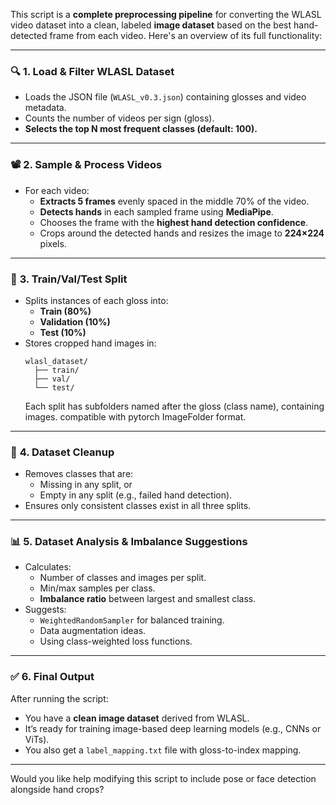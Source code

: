 This script is a **complete preprocessing pipeline** for converting the WLASL video dataset into a clean, labeled **image dataset** based on the best hand-detected frame from each video. Here's an overview of its full functionality:

---

### 🔍 **1. Load & Filter WLASL Dataset**
- Loads the JSON file (`WLASL_v0.3.json`) containing glosses and video metadata.
- Counts the number of videos per sign (gloss).
- **Selects the top N most frequent classes (default: 100).**

---

### 📽 **2. Sample & Process Videos**
- For each video:
  - **Extracts 5 frames** evenly spaced in the middle 70% of the video.
  - **Detects hands** in each sampled frame using **MediaPipe**.
  - Chooses the frame with the **highest hand detection confidence**.
  - Crops around the detected hands and resizes the image to **224×224** pixels.

---

### 🧪 **3. Train/Val/Test Split**
- Splits instances of each gloss into:
  - **Train (80%)**
  - **Validation (10%)**
  - **Test (10%)**
- Stores cropped hand images in:  
  ```
  wlasl_dataset/
    ├── train/
    ├── val/
    └── test/
  ```
  Each split has subfolders named after the gloss (class name), containing images. compatible with pytorch ImageFolder format.

---

### 🧹 **4. Dataset Cleanup**
- Removes classes that are:
  - Missing in any split, or
  - Empty in any split (e.g., failed hand detection).
- Ensures only consistent classes exist in all three splits.

---

### 📊 **5. Dataset Analysis & Imbalance Suggestions**
- Calculates:
  - Number of classes and images per split.
  - Min/max samples per class.
  - **Imbalance ratio** between largest and smallest class.
- Suggests:
  - `WeightedRandomSampler` for balanced training.
  - Data augmentation ideas.
  - Using class-weighted loss functions.

---

### ✅ **6. Final Output**
After running the script:
- You have a **clean image dataset** derived from WLASL.
- It’s ready for training image-based deep learning models (e.g., CNNs or ViTs).
- You also get a `label_mapping.txt` file with gloss-to-index mapping.

---

Would you like help modifying this script to include pose or face detection alongside hand crops?